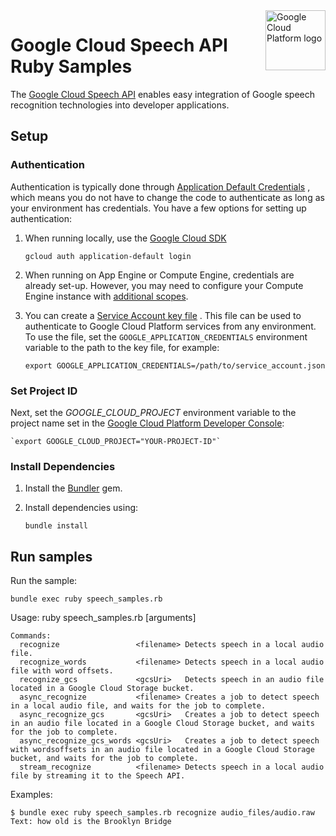 <img src="https://avatars2.githubusercontent.com/u/2810941?v=3&s=96" alt="Google Cloud Platform logo" title="Google Cloud Platform" align="right" height="96" width="96"/>

# Google Cloud Speech API Ruby Samples

The [Google Cloud Speech API](https://cloud.google.com/speech/) enables easy
integration of Google speech recognition technologies into developer applications.

## Setup

### Authentication

Authentication is typically done through [Application Default Credentials](https://cloud.google.com/docs/authentication#getting_credentials_for_server-centric_flow)
, which means you do not have to change the code to authenticate as long as your
environment has credentials. You have a few options for setting up
authentication:

1. When running locally, use the [Google Cloud SDK](https://cloud.google.com/sdk/)

    `gcloud auth application-default login`

1. When running on App Engine or Compute Engine, credentials are already set-up.
However, you may need to configure your Compute Engine instance with
[additional scopes](https://cloud.google.com/compute/docs/authentication#using).

1. You can create a [Service Account key file](https://cloud.google.com/docs/authentication#service_accounts)
. This file can be used to authenticate to Google Cloud Platform services from
any environment. To use the file, set the `GOOGLE_APPLICATION_CREDENTIALS`
environment variable to the path to the key file, for example:

    `export GOOGLE_APPLICATION_CREDENTIALS=/path/to/service_account.json`

### Set Project ID

Next, set the *GOOGLE_CLOUD_PROJECT* environment variable to the project name
set in the
[Google Cloud Platform Developer Console](https://console.cloud.google.com):

    `export GOOGLE_CLOUD_PROJECT="YOUR-PROJECT-ID"`

### Install Dependencies

1. Install the [Bundler](http://bundler.io/) gem.

1. Install dependencies using:

    `bundle install`

## Run samples

Run the sample:

    bundle exec ruby speech_samples.rb

Usage: ruby speech_samples.rb <command> [arguments]

    Commands:
      recognize                 <filename> Detects speech in a local audio file.
      recognize_words           <filename> Detects speech in a local audio file with word offsets.
      recognize_gcs             <gcsUri>   Detects speech in an audio file located in a Google Cloud Storage bucket.
      async_recognize           <filename> Creates a job to detect speech in a local audio file, and waits for the job to complete.
      async_recognize_gcs       <gcsUri>   Creates a job to detect speech in an audio file located in a Google Cloud Storage bucket, and waits for the job to complete.
      async_recognize_gcs_words <gcsUri>   Creates a job to detect speech with wordsoffsets in an audio file located in a Google Cloud Storage bucket, and waits for the job to complete.
      stream_recognize          <filename> Detects speech in a local audio file by streaming it to the Speech API.

Examples:

    $ bundle exec ruby speech_samples.rb recognize audio_files/audio.raw
    Text: how old is the Brooklyn Bridge
